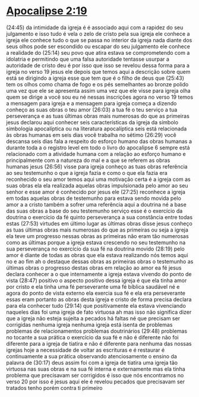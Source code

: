 # [Apocalipse 2:19](https://youtu.be/F2NJyftPy3g?t=1534)

(24:45) da intimidade da igreja é é associado aqui com a rapidez do seu julgamento e isso tudo é vela o zelo de cristo pela sua igreja ele conhece a igreja ele conhece tudo o que se passa no interior da igreja nada diante dos seus olhos pode ser escondido ou escapar do seu julgamento ele conhece a realidade do
(25:14) seu povo que atira estava se comprometendo com a idolatria e permitindo que uma falsa autoridade tentasse usurpar a autoridade de cristo deu é por isso que isso se revelou dessa forma para a igreja no verso 19 jesus ele depois que temos aqui a descrição sobre quem está se dirigindo a igreja esse que tem que é o filho de deus que
(25:43) tem os olhos como chama de fogo e os pés semelhantes ao bronze polido uma vez que ele se apresenta assim uma vez que ele visse para igreja olha quem se dirige a você sou eu né nessas inscrições agora no verso 19 temos a mensagem para igreja e a mensagem para igreja começa a dizendo conheço as suas obras o teu amor
(26:03) a tua fé o teu serviço a tua perseverança e as tuas últimas obras mais numerosas do que as primeiras jesus declarou aqui conhecer seis características da igreja da símbolo simbologia apocalíptica ou na literatura apocalíptica seis está relacionada às obras humanas em seis dias você trabalha no sétimo
(26:29) você descansa seis dias fala a respeito do esforço humano das obras humanas a durante toda a o registro level em todo o livro do apocalipse 6 sempre está relacionado com a atividade humana com a relação ao esforço humano e principalmente com a natureza do mal e a que se referem as obras humanas jesus
(26:56) visse para igreja conheço as tuas obras referência ao seu testemunho o que a igreja fazia e como o que ela fazia era reconhecido o seu amor temos aqui uma motivação certa é a igreja com as suas obras ela ela realizada aquelas obras impulsionada pelo amor ao seu senhor e esse amor é conhecido por jesus ele
(27:25) reconhece a igreja em todas aquelas obras de testemunho para estava sendo movida pelo amor a a cristo também a sofrer uma referência aqui a doutrina né a base das suas obras a base do seu testemunho serviço esse é o exercício da doutrina o exercício da fé quinto perseverança a sua constância entre todas estas
(27:53) virtudes em último lugar as últimas obras disse jesus conheço as tuas últimas obras mais numerosas do que as primeiras ou seja a igreja ela teve um progresso nessas obras as primeiras não eram tão numerosas como as últimas porque a igreja estava crescendo no seu testemunho na sua perseverança no exercício da sua fé na doutrina movido
(28:19) pelo amor é diante de todas as obras que ela estava realizando nós temos aqui no e ao fim ah o destaque dessas obras as primeiras obras o testemunho as últimas obras o progresso destas obras em relação ao amor ea fé jesus declara conhecer a o que internamente a igreja estava vivendo do ponto de vista
(28:47) positivo o aspecto positivo dessa igreja é que ela tinha amor por cristo e ela tinha uma fé perseverante uma fé bíblica saudável né e agora do ponto de vista externo ela exercia sua fé e ela era perseverante essas eram portanto as obras desta igreja e cristo de forma precisa declara para ela conhecer tudo
(29:14) que positivamente ela estava vivenciando naqueles dias foi uma igreja de fato virtuosa ah mas isso não significa dizer que a igreja não esteja sujeita a pecados há faltas né que precisam ser corrigidas nenhuma igreja nenhuma igreja está isenta de problemas problemas de relacionamentos problemas doutrinários
(29:48) problemas no tocante a sua prática o exercício da sua fé e não é diferente não foi diferente para a igreja de tiatira e não é diferente para nenhuma das nossas igrejas hoje a necessidade de voltar as escrituras e é restaurar é continuamente a sua prática observando atenciosamente o ensino da palavra de
(30:17) deus assim foi com a igreja de tiatira uma igreja tão virtuosa nas suas obras e na sua fé interna e externamente mas ela tinha problema que precisavam ser corrigidos é isso que nós encontramos no verso 20 por isso é jesus aqui ele é revelou pecados que precisavam ser tratados tenho porém contra ti primeiro
